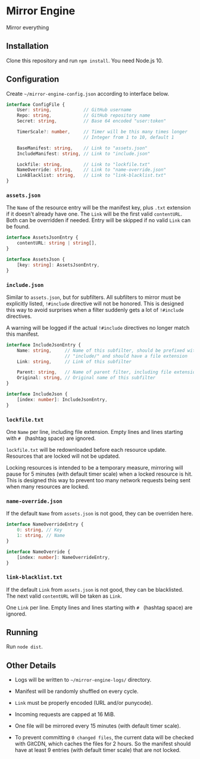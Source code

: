 # Mirror Engine

Mirror everything

## Installation

Clone this repository and run `npm install`. You need Node.js 10.

## Configuration

Create `~/mirror-engine-config.json` according to interface below.

```TypeScript
interface ConfigFile {
    User: string,            // GitHub username
    Repo: string,            // GitHub repository name
    Secret: string,          // Base 64 encoded "user:token"

    TimerScale?: number,     // Timer will be this many times longer
                             // Integer from 1 to 10, default 1

    BaseManifest: string,    // Link to "assets.json"
    IncludeManifest: string, // Link to "include.json"

    Lockfile: string,        // Link to "lockfile.txt"
    NameOverride: string,    // Link to "name-override.json"
    LinkBlacklist: string,   // Link to "link-blacklist.txt"
}
```

### `assets.json`

The `Name` of the resource entry will be the manifest key, plus `.txt`
extension if it doesn't already have one. The `Link` will be the first valid
`contentURL`. Both can be overridden if needed. Entry will be skipped if no
valid `Link` can be found.

```TypeScript
interface AssetsJsonEntry {
    contentURL: string | string[],
}

interface AssetsJson {
    [key: string]: AssetsJsonEntry,
}
```

### `include.json`

Similar to `assets.json`, but for subfilters. All subfilters to mirror must be
explicitly listed, `!#include` directive will not be honored. This is designed
this way to avoid surprises when a filter suddenly gets a lot of `!#include`
directives.

A warning will be logged if the actual `!#include` directives no longer match
this manifest.

```TypeScript
interface IncludeJsonEntry {
    Name: string,     // Name of this subfilter, should be prefixed with
                      // "include/" and should have a file extension
    Link: string,     // Link of this subfilter

    Parent: string,   // Name of parent filter, including file extension
    Original: string, // Original name of this subfilter
}

interface IncludeJson {
    [index: number]: IncludeJsonEntry,
}
```

### `lockfile.txt`

One `Name` per line, including file extension. Empty lines and lines starting
with `# ` (hashtag space) are ignored.

`lockfile.txt` will be redownloaded before each resource update. Resources that
are locked will not be updated.

Locking resources is intended to be a temporary measure, mirroring will pause
for 5 minutes (with default timer scale) when a locked resource is hit. This is
designed this way to prevent too many network requests being sent when many
resources are locked.

### `name-override.json`

If the default `Name` from `assets.json` is not good, they can be overriden
here.

```TypeScript
interface NameOverrideEntry {
    0: string, // Key
    1: string, // Name
}

interface NameOverride {
    [index: number]: NameOverrideEntry,
}
```

### `link-blacklist.txt`

If the default `Link` from `assets.json` is not good, they can be blacklisted.
The next valid `contentURL` will be taken as `Link`.

One `Link` per line. Empty lines and lines starting with `# ` (hashtag space)
are ignored.

## Running

Run `node dist`.

## Other Details

- Logs will be written to `~/mirror-engine-logs/` directory.

- Manifest will be randomly shuffled on every cycle.

- `Link` must be properly encoded (URL and/or punycode).

- Incoming requests are capped at 16 MiB.

- One file will be mirrored every 15 minutes (with default timer scale).

- To prevent committing `0 changed files`, the current data will be checked with
  GitCDN, which caches the files for 2 hours. So the manifest should have at
  least 9 entries (with default timer scale) that are not locked.
